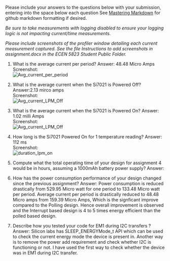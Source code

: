 Please include your answers to the questions below with your submission, entering into the space below each question
See [Mastering Markdown](https://guides.github.com/features/mastering-markdown/) for github markdown formatting if desired.

*Be sure to take measurements with logging disabled to ensure your logging logic is not impacting current/time measurements.*

*Please include screenshots of the profiler window detailing each current measurement captured.  See the file Instructions to add screenshots in assignment.docx in the ECEN 5823 Student Public Folder.* 

1. What is the average current per period?
   Answer: 48.48 Micro Amps
   <br>Screenshot:  
   ![Avg_current_per_period](https://github.com/CU-ECEN-5823/ecen5823-assignment4-Ganeshkm10/blob/master/Screenshots/AverageCurrentPerPeriod_A4.png)  

2. What is the average current when the Si7021 is Powered Off?
   Answer:2.13 mirco amps
   <br>Screenshot:  
   ![Avg_current_LPM_Off](https://github.com/CU-ECEN-5823/ecen5823-assignment4-Ganeshkm10/blob/master/Screenshots/Avg_current_LPM_Off_A4.png)  

3. What is the average current when the Si7021 is Powered On?
   Answer: 1.02 milli Amps
   <br>Screenshot:  
   ![Avg_current_LPM_Off](https://github.com/CU-ECEN-5823/ecen5823-assignment4-Ganeshkm10/blob/master/Screenshots/Avg_Current_LPM_On_A4.png)  

4. How long is the Si7021 Powered On for 1 temperature reading?
   Answer: 112 ms
   <br>Screenshot:  
   ![duration_lpm_on](https://github.com/CU-ECEN-5823/ecen5823-assignment4-Ganeshkm10/blob/master/Screenshots/Duration_LMP_On_A4.png)  

5. Compute what the total operating time of your design for assignment 4 would be in hours, assuming a 1000mAh battery power supply?
   Answer:
   
6. How has the power consumption performance of your design changed since the previous assignment?
   Answer: Power consumption is reduced drastically from 529.95 Micro watt for one period to 133.48 Micro watt per period. 
           Average current per period is drastically reduced to 48.48 Micro amps from 159.39 Micro Amps, Which is the signficant improve compared to the Polling design. 
           Hence overall improvement is observed and the Interrupt based design is 4 to 5 times energy efficient than the polled based design.
   
   
7. Describe how you tested your code for EM1 during I2C transfers ?
   Answer: Silicon labs has SLEEP_ENERGYMode_t API which can be used to check the current energy mode the device is present in. 
           Another way is to remove the power add requirement and  check whether I2C is functioning or not. I have used the first way to check whether the device was in EM1                during I2C transfer.
   
